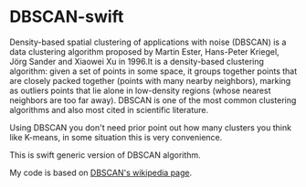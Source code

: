 # DBSCAN-swift

Density-based spatial clustering of applications with noise (DBSCAN) is a data clustering algorithm proposed by Martin Ester, Hans-Peter Kriegel, Jörg Sander and Xiaowei Xu in 1996.It is a density-based clustering algorithm: given a set of points in some space, it groups together points that are closely packed together (points with many nearby neighbors), marking as outliers points that lie alone in low-density regions (whose nearest neighbors are too far away). DBSCAN is one of the most common clustering algorithms and also most cited in scientific literature.

Using DBSCAN you don't need prior point out how many clusters you think like K-means, in some situation this is very convenience.

This is swift generic version of DBSCAN algorithm.

My code is based on [DBSCAN's wikipedia page](https://en.wikipedia.org/wiki/DBSCAN).
